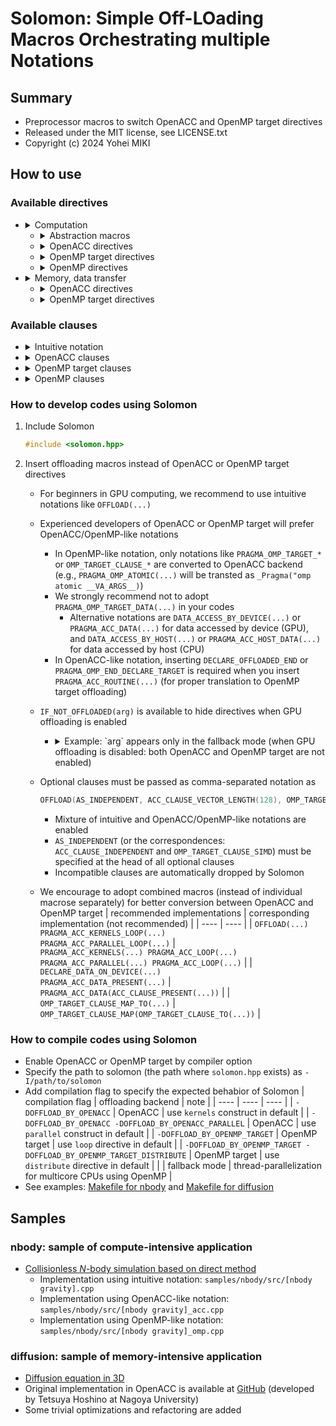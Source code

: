 # Solomon: Simple Off-LOading Macros Orchestrating multiple Notations

## Summary

* Preprocessor macros to switch OpenACC and OpenMP target directives
* Released under the MIT license, see LICENSE.txt
* Copyright (c) 2024 Yohei MIKI

## How to use

### Available directives

* <details><summary>Computation</summary>

  | input | output | backend |
  | ---- | ---- | ---- |
  | **`OFFLOAD(...)`** <br> `PRAGMA_ACC_KERNELS_LOOP(...)` <br> `PRAGMA_ACC_PARALLEL_LOOP(...)` <br> `PRAGMA_OMP_TARGET_TEAMS_LOOP(...)` <br> `PRAGMA_OMP_TARGET_TEAMS_DISTRIBUTE_PARALLEL_FOR(...)` | <br> `_Pragma("acc kernels __VA_ARGS__") _Pragma("acc loop __VA_ARGS__")` <br> `_Pragma("acc parallel __VA_ARGS__") _Pragma("acc loop __VA_ARGS__")` <br> `_Pragma("omp target teams loop __VA_ARGS__")` <br> `_Pragma("omp target teams distribute parallel for __VA_ARGS__")` | <br> OpenACC (kernels) <br> OpenACC (parallel) <br> OpenMP (loop) <br> OpenMP (distribute) |
  | **`SYNCHRONIZE(...)`** <br> `PRAGMA_ACC_WAIT(...)` <br> `PRAGMA_OMP_TARGET_TASKWAIT(...)` | <br> `_Pragma("acc wait __VA_ARGS__")` <br> `_Pragma("omp taskwait __VA_ARGS__")` | <br> OpenACC <br> OpenMP |
  | **`DECLARE_OFFLOADED(...)`** <br> `PRAGMA_ACC_ROUTINE(...)` <br> `PRAGMA_OMP_DECLARE_TARGET(...)` | <br> `_Pragma("acc routine __VA_ARGS__")` <br> `_Pragma("omp declare target __VA_ARGS__")` | <br> OpenACC <br> OpenMP |
  | **`DECLARE_OFFLOADED_END`** <br> `PRAGMA_OMP_END_DECLARE_TARGET` | <br> `_Pragma("omp end declare target")` | <br> OpenMP (only) |
  | **`ATOMIC(...)`** <br> `PRAGMA_ACC_ATOMIC(...)` <br> `PRAGMA_OMP_TARGET_ATOMIC(...)` | <br> `_Pragma("acc atomic __VA_ARGS__")` <br> `_Pragma("omp atomic __VA_ARGS__")` | <br> OpenACC <br> OpenMP |
  | **`ATOMIC_UPDATE`** <br> `PRAGMA_ACC_ATOMIC_UPDATE` <br> `PRAGMA_OMP_TARGET_ATOMIC_UPDATE` | <br> `_Pragma("acc atomic update")` <br> `_Pragma("omp atomic update")` | <br> OpenACC <br> OpenMP |
  | **`ATOMIC_READ`** <br> `PRAGMA_ACC_ATOMIC_READ` <br> `PRAGMA_OMP_TARGET_ATOMIC_READ` | <br> `_Pragma("acc atomic read")` <br> `_Pragma("omp atomic read")` | <br> OpenACC <br> OpenMP |
  | **`ATOMIC_WRITE`** <br> `PRAGMA_ACC_ATOMIC_WRITE` <br> `PRAGMA_OMP_TARGET_ATOMIC_WRITE` | <br> `_Pragma("acc atomic write")` <br> `_Pragma("omp atomic write")` | <br> OpenACC <br> OpenMP |
  | **`ATOMIC_CAPTURE`** <br> `PRAGMA_ACC_ATOMIC_CAPTURE` <br> `PRAGMA_OMP_TARGET_ATOMIC_CAPTURE` | <br> `_Pragma("acc atomic capture")` <br> `_Pragma("omp atomic capture")` | <br> OpenACC <br> OpenMP |

  </details>

  * <details><summary>Abstraction macros</summary>

    | input | intermediate macro | backend |
    | ---- | ---- | ---- |
    | `PRAGMA_ACC_LAUNCH_DEFAULT(...)` <br> `PRAGMA_OMP_TARGET_LAUNCH_DEFAULT(...)` | `PRAGMA_ACC_KERNELS(__VA_ARGS__)` <br> `PRAGMA_ACC_PARALLEL(__VA_ARGS__)` <br> `PRAGMA_OMP_TARGET_TEAMS(__VA_ARGS__)` | OpenACC (kernels) <br> OpenACC (parallel) <br> OpenMP |
    | `PRAGMA_ACC_OFFLOADING_DEFAULT(...)` <br> `PRAGMA_OMP_TARGET_OFFLOADING_DEFAULT(...)` | `PRAGMA_ACC_LAUNCH_DEFAULT(__VA_ARGS__) PRAGMA_ACC_LOOP(__VA_ARGS__)` <br> `PRAGMA_OMP_TARGET_TEAMS_LOOP(__VA_ARGS__)` <br> `PRAGMA_OMP_TARGET_TEAMS_DISTRIBUTE_PARALLEL_FOR(__VA_ARGS__)` | OpenACC <br> OpenMP (loop) <br> OpenMP (distribute) |

    </details>

  * <details><summary>OpenACC directives</summary>

    | input | output | converted output in OpenMP backend |
    | ---- | ---- | ---- |
    | `PRAGMA_ACC_PARALLEL(...)` | `_Pragma("acc parallel __VA_ARGS__")` | `PRAGMA_OMP_TARGET_OFFLOADING_DEFAULT(__VA_ARGS__)` |
    | `PRAGMA_ACC_KERNELS(...)` | `_Pragma("acc kernels __VA_ARGS__")` | `PRAGMA_OMP_TARGET_OFFLOADING_DEFAULT(__VA_ARGS__)` |
    | `PRAGMA_ACC_SERIAL(...)` | `_Pragma("acc serial __VA_ARGS__")` | N/A (disregarded in OpenMP backend) |
    | `PRAGMA_ACC_LOOP(...)` | `_Pragma("acc loop __VA_ARGS__")` | N/A (disregarded in OpenMP backend) |
    | `PRAGMA_ACC_CACHE(...)` | `_Pragma("acc cache(__VA_ARGS__)")` | N/A (disregarded in OpenMP backend) |
    | `PRAGMA_ACC_ATOMIC(...)` | `_Pragma("acc atomic __VA_ARGS__")` | `PRAGMA_OMP_TARGET_ATOMIC(__VA_ARGS__)` |
    | `PRAGMA_ACC_WAIT(...)` | `_Pragma("acc wait __VA_ARGS__")` | `PRAGMA_OMP_TARGET_TASKWAIT(__VA_ARGS__)` |
    | `PRAGMA_ACC_ROUTINE(...)` | `_Pragma("acc routine __VA_ARGS__")` | `PRAGMA_OMP_DECLARE_TARGET(__VA_ARGS__)` |
    | `PRAGMA_ACC_DECLARE(...)` | `_Pragma("acc declare __VA_ARGS__")` | N/A (disregarded in OpenMP backend) |

    </details>

  * <details><summary>OpenMP target directives</summary>

    | input | output | converted output in OpenACC backend | output in fallback mode (CPU execution without offloading) |
    | ---- | ---- | ---- | ---- |
    | `PRAGMA_OMP_TARGET(...)` | `_Pragma("omp target __VA_ARGS__")` | `PRAGMA_ACC(__VA_ARGS__)` | N/A (disregarded in fallback mode) |
    | `PRAGMA_OMP_TARGET_PARALLEL(...)` | `_Pragma("omp target parallel __VA_ARGS__")` | `PRAGMA_ACC_LAUNCH_DEFAULT(__VA_ARGS__)` | `PRAGMA_OMP_PARALLEL(__VA_ARGS__)` |
    | `PRAGMA_OMP_TARGET_PARALLEL_FOR(...)` | `_Pragma("omp target parallel for __VA_ARGS__")` | `PRAGMA_ACC_OFFLOADING_DEFAULT(__VA_ARGS__)` | `PRAGMA_OMP_PARALLEL_FOR(__VA_ARGS__)` |
    | `PRAGMA_OMP_TARGET_PARALLEL_FOR_SIMD(...)` | `_Pragma("omp target parallel for simd __VA_ARGS__")` | `PRAGMA_ACC_OFFLOADING_DEFAULT(ACC_CLAUSE_INDEPENDENT, ##__VA_ARGS__)` | `PRAGMA_OMP_PARALLEL_FOR_SIMD(__VA_ARGS__)` |
    | `PRAGMA_OMP_TARGET_PARALLEL_LOOP(...)` | `_Pragma("omp target parallel loop __VA_ARGS__")` | `PRAGMA_ACC_OFFLOADING_DEFAULT(__VA_ARGS__)` | `PRAGMA_OMP_PARALLEL_LOOP(__VA_ARGS__)` |
    | `PRAGMA_OMP_TARGET_SIMD(...)` | `_Pragma("omp target simd __VA_ARGS__")` | `PRAGMA_ACC_LAUNCH_DEFAULT(ACC_CLAUSE_INDEPENDENT, ##__VA_ARGS__)` | `PRAGMA_OMP_SIMD(__VA_ARGS__)` |
    | `PRAGMA_OMP_TARGET_TEAMS(...)` | `_Pragma("omp target teams __VA_ARGS__")` | `PRAGMA_ACC_LAUNCH_DEFAULT(__VA_ARGS__)` | `PRAGMA_OMP_TEAMS(__VA_ARGS__)` |
    | `PRAGMA_OMP_TARGET_TEAMS_DISTRIBUTE(...)` | `_Pragma("omp target teams distribute __VA_ARGS__")` | `PRAGMA_ACC_LAUNCH_DEFAULT(__VA_ARGS__)` | `PRAGMA_OMP_TEAMS_DISTRIBUTE(__VA_ARGS__)` |
    | `PRAGMA_OMP_TARGET_TEAMS_DISTRIBUTE_SIMD(...)` | `_Pragma("omp target teams distribute simd __VA_ARGS__")` | `PRAGMA_ACC_LAUNCH_DEFAULT(ACC_CLAUSE_INDEPENDENT, ##__VA_ARGS__)` | `PRAGMA_OMP_TEAMS_DISTRIBUTE_SIMD(__VA_ARGS__)` |
    | `PRAGMA_OMP_TARGET_TEAMS_LOOP(...)` | `_Pragma("omp target teams loop __VA_ARGS__")` | `PRAGMA_ACC_OFFLOADING_DEFAULT(__VA_ARGS__)` | `PRAGMA_OMP_TEAMS_LOOP(__VA_ARGS__)` |
    | `PRAGMA_OMP_TARGET_TEAMS_DISTRIBUTE_PARALLEL_FOR(...)` | `_Pragma("omp target teams distribute parallel for __VA_ARGS__")` | `PRAGMA_ACC_OFFLOADING_DEFAULT(__VA_ARGS__)` | `PRAGMA_OMP_TEAMS_DISTRIBUTE_PARALLEL_FOR(__VA_ARGS__)` |
    | `PRAGMA_OMP_TARGET_TEAMS_DISTRIBUTE_PARALLEL_FOR_SIMD(...)` | `_Pragma("omp target teams distribute parallel for simd __VA_ARGS__")` | `PRAGMA_ACC_OFFLOADING_DEFAULT(ACC_CLAUSE_INDEPENDENT, ##__VA_ARGS__)` | `PRAGMA_OMP_TEAMS_DISTRIBUTE_PARALLEL_FOR_SIMD(__VA_ARGS__)` |
    | `PRAGMA_OMP_TARGET_ATOMIC(...)` | `PRAGMA_OMP_ATOMIC(__VA_ARGS__)` | `PRAGMA_ACC_ATOMIC(__VA_ARGS__)` | `PRAGMA_OMP_ATOMIC(__VA_ARGS__)` |
    | `PRAGMA_OMP_TARGET_TASKWAIT(...)` | `PRAGMA_OMP_TASKWAIT(__VA_ARGS__)` | `PRAGMA_ACC_WAIT(__VA_ARGS__)` | `PRAGMA_OMP_TASKWAIT(__VA_ARGS__)` |
    | `PRAGMA_OMP_DECLARE_TARGET(...)` | `_Pragma("omp declare target __VA_ARGS__")` | `PRAGMA_ACC_ROUTINE(__VA_ARGS__)` | N/A (disregarded in fallback mode) |
    | `PRAGMA_OMP_BEGIN_DECLARE_TARGET(...)` | `_Pragma("omp begin declare target __VA_ARGS__")` | `PRAGMA_ACC_ROUTINE(__VA_ARGS__)` | N/A (disregarded in fallback mode) |
    | `PRAGMA_OMP_END_DECLARE_TARGET` | `_Pragma("omp end declare target")` | N/A (disregarded in OpenACC backend) | N/A (disregarded in fallback mode) |

    </details>

  * <details><summary>OpenMP directives</summary>

    | input | output |
    | ---- | ---- |
    | `PRAGMA_OMP_THREADPRIVATE(...)` | `_Pragma("omp threadprivate(__VA_ARGS__)")` |
    | `PRAGMA_OMP_SCAN(...)` | `_Pragma("omp scan __VA_ARGS__")` |
    | `PRAGMA_OMP_DECLARE_SIMD(...)` | `_Pragma("omp declare simd __VA_ARGS__")` |
    | `PRAGMA_OMP_TILE(...)` | `_Pragma("omp tile __VA_ARGS__")` |
    | `PRAGMA_OMP_UNROLL(...)` | `_Pragma("omp unroll __VA_ARGS__")` |
    | `PRAGMA_OMP_PARALLEL(...)` | `_Pragma("omp parallel __VA_ARGS__")` |
    | `PRAGMA_OMP_TEAMS(...)` | `_Pragma("omp teams __VA_ARGS__")` |
    | `PRAGMA_OMP_MASKED(...)` | `_Pragma("omp masked __VA_ARGS__")` |
    | `PRAGMA_OMP_SINGLE(...)` | `_Pragma("omp single __VA_ARGS__")` |
    | `PRAGMA_OMP_WORKSHARE(...)` | `_Pragma("omp workshare __VA_ARGS__")` |
    | `PRAGMA_OMP_SCOPE(...)` | `_Pragma("omp scope __VA_ARGS__")` |
    | `PRAGMA_OMP_SECTIONS(...)` | `_Pragma("omp sections __VA_ARGS__")` |
    | `PRAGMA_OMP_SECTION` | `_Pragma("omp section")` |
    | `PRAGMA_OMP_FOR(...)` | `_Pragma("omp for __VA_ARGS__")` |
    | `PRAGMA_OMP_DISTRIBUTE(...)` | `_Pragma("omp distribute __VA_ARGS__")` |
    | `PRAGMA_OMP_LOOP(...)` | `_Pragma("omp loop __VA_ARGS__")` |
    | `PRAGMA_OMP_TASK(...)` | `_Pragma("omp task __VA_ARGS__")` |
    | `PRAGMA_OMP_TASKLOOP(...)` | `_Pragma("omp taskloop __VA_ARGS__")` |
    | `PRAGMA_OMP_TASKYIELD` | `_Pragma("omp taskyield")` |
    | `PRAGMA_OMP_INTEROP(...)` | `_Pragma("omp interop __VA_ARGS__")` |
    | `PRAGMA_OMP_CRITICAL(...)` | `_Pragma("omp critical __VA_ARGS__")` |
    | `PRAGMA_OMP_BARRIER` | `_Pragma("omp barrier")` |
    | `PRAGMA_OMP_TASKGROUP(...)` | `_Pragma("omp taskgroup __VA_ARGS__")` |
    | `PRAGMA_OMP_TASKWAIT(...)` | `_Pragma("omp taskwait __VA_ARGS__")` |
    | `PRAGMA_OMP_FLUSH(...)` | `_Pragma("omp flush __VA_ARGS__")` |
    | `PRAGMA_OMP_DEPOBJ(...)` | `_Pragma("omp depobj __VA_ARGS__")` |
    | `PRAGMA_OMP_ATOMIC(...)` | `_Pragma("omp atomic __VA_ARGS__")` |
    | `PRAGMA_OMP_ORDERED(...)` | `_Pragma("omp ordered __VA_ARGS__")` |
    | `PRAGMA_OMP_FOR_SIMD(...)` | `_Pragma("omp for simd __VA_ARGS__")` |
    | `PRAGMA_OMP_DISTRIBUTE_SIMD(...)` | `_Pragma("omp distribute simd __VA_ARGS__")` |
    | `PRAGMA_OMP_DISTRIBUTE_PARALLEL_FOR(...)` | `_Pragma("omp distribute parallel for __VA_ARGS__")` |
    | `PRAGMA_OMP_DISTRIBUTE_PARALLEL_FOR_SIMD(...)` | `_Pragma("omp distribute parallel for simd __VA_ARGS__")` |
    | `PRAGMA_OMP_TASKLOOP_SIMD(...)` | `_Pragma("omp taskloop simd __VA_ARGS__")` |
    | `PRAGMA_OMP_PARALLEL_FOR(...)` | `_Pragma("omp parallel for __VA_ARGS__")` |
    | `PRAGMA_OMP_PARALLEL_LOOP(...)` | `_Pragma("omp parallel loop __VA_ARGS__")` |
    | `PRAGMA_OMP_PARALLEL_SECTIONS(...)` | `_Pragma("omp parallel sections __VA_ARGS__")` |
    | `PRAGMA_OMP_PARALLEL_FOR_SIMD(...)` | `_Pragma("omp parallel for simd __VA_ARGS__")` |
    | `PRAGMA_OMP_MASKED_TASKLOOP(...)` | `_Pragma("omp masked taskloop __VA_ARGS__")` |
    | `PRAGMA_OMP_MASKED_TASKLOOP_SIMD(...)` | `_Pragma("omp masked taskloop simd __VA_ARGS__")` |
    | `PRAGMA_OMP_PARALLEL_MASKED_TASKLOOP(...)` | `_Pragma("omp parallel masked taskloop __VA_ARGS__")` |
    | `PRAGMA_OMP_PARALLEL_MASKED_TASKLOOP_SIMD(...)` | `_Pragma("omp parallel masked taskloop simd __VA_ARGS__")` |
    | `PRAGMA_OMP_TEAMS_DISTRIBUTE(...)` | `_Pragma("omp teams distribute __VA_ARGS__")` |
    | `PRAGMA_OMP_TEAMS_DISTRIBUTE_SIMD(...)` | `_Pragma("omp teams distribute simd __VA_ARGS__")` |
    | `PRAGMA_OMP_TEAMS_DISTRIBUTE_PARALLEL_FOR(...)` | `_Pragma("omp teams distribute parallel for __VA_ARGS__")` |
    | `PRAGMA_OMP_TEAMS_DISTRIBUTE_PARALLEL_FOR_SIMD(...)` | `_Pragma("omp teams distribute parallel for simd __VA_ARGS__")` |
    | `PRAGMA_OMP_TEAMS_LOOP(...)` | `_Pragma("omp teams loop __VA_ARGS__")` |

    </details>

* <details><summary>Memory, data transfer</summary>

  | input | output | backend |
  | ---- | ---- | ---- |
  | **`MALLOC_ON_DEVICE(...)`** <br> `PRAGMA_ACC_ENTER_DATA_CREATE(...)` <br> `PRAGMA_OMP_TARGET_ENTER_DATA_MAP_ALLOC(...)` | <br> `_Pragma("acc enter data create(__VA_ARGS__)")` <br> `_Pragma("omp target enter data map(alloc: __VA_ARGS__)")` | <br> OpenACC <br> OpenMP |
  | **`FREE_FROM_DEVICE(...)`** <br> `PRAGMA_ACC_EXIT_DATA_DELETE(...)` <br> `PRAGMA_OMP_TARGET_EXIT_DATA_MAP_DELETE(...)` | <br> `_Pragma("acc exit data delete(__VA_ARGS__)")` <br> `_Pragma("omp target exit data map(delete: __VA_ARGS__)")` | <br> OpenACC <br> OpenMP |
  | **`MEMCPY_D2H(...)`** <br> `PRAGMA_ACC_UPDATE_HOST(...)` <br> `PRAGMA_OMP_TARGET_UPDATE_FROM(...)` | <br> `_Pragma("acc update host(__VA_ARGS__)")` <br> `_Pragma("omp target update from(__VA_ARGS__)")` | <br> OpenACC <br> OpenMP |
  | **`MEMCPY_H2D(...)`** <br> `PRAGMA_ACC_UPDATE_DEVICE(...)` <br> `PRAGMA_OMP_TARGET_UPDATE_TO(...)` | <br> `_Pragma("acc update device(__VA_ARGS__)")` <br> `_Pragma("omp target update to(__VA_ARGS__)")` | <br> OpenACC <br> OpenMP |
  | `PRAGMA_ACC_ENTER_DATA(...)` <br> `PRAGMA_OMP_TARGET_ENTER_DATA(...)` | `_Pragma("acc enter data __VA_ARGS__")` <br> `_Pragma("omp target enter data __VA_ARGS__")` | OpenACC <br> OpenMP |
  | `PRAGMA_ACC_ENTER_DATA_COPYIN(...)` <br> `PRAGMA_OMP_TARGET_ENTER_DATA_MAP_TO(...)` | `_Pragma("acc enter data copyin(__VA_ARGS__)")` <br> `_Pragma("omp target enter data map(to: __VA_ARGS__)")` | OpenACC <br> OpenMP |
  | `PRAGMA_ACC_EXIT_DATA(...)` <br> `PRAGMA_OMP_TARGET_EXIT_DATA(...)` | `_Pragma("acc exit data __VA_ARGS__")` <br> `_Pragma("omp target exit data __VA_ARGS__")` | OpenACC <br> OpenMP |
  | `PRAGMA_ACC_EXIT_DATA_COPYOUT(...)` <br> `PRAGMA_OMP_TARGET_EXIT_DATA_MAP_FROM(...)` | `_Pragma("acc exit data copyout(__VA_ARGS__)")` <br> `_Pragma("omp target exit data map(from: __VA_ARGS__)")` | OpenACC <br> OpenMP |
  | `PRAGMA_ACC_UPDATE(...)` <br> `PRAGMA_OMP_TARGET_UPDATE(...)` | `_Pragma("acc update __VA_ARGS__")` <br> `_Pragma("omp target update __VA_ARGS__")` | OpenACC <br> OpenMP |
  | **`DATA_ACCESS_BY_DEVICE(...)`** <br> `PRAGMA_ACC_DATA(...)` <br> `PRAGMA_OMP_TARGET_DATA(...)` | <br> `_Pragma("acc data __VA_ARGS__")` <br> `_Pragma("omp target data __VA_ARGS__")` | <br> OpenACC <br> OpenMP |
  | **`DATA_ACCESS_BY_HOST(...)`** <br> `PRAGMA_ACC_HOST_DATA(...)` <br> `PRAGMA_OMP_TARGET_DATA(...)` | <br> `_Pragma("acc host_data __VA_ARGS__")` <br> `_Pragma("omp target data __VA_ARGS__")` | <br> OpenACC <br> OpenMP |
  | **`USE_DEVICE_DATA_FROM_HOST(...)`** <br> `PRAGMA_ACC_HOST_DATA_USE_DEVICE(...)` <br> `PRAGMA_OMP_TARGET_DATA_USE_DEVICE_PTR(...)` | <br> `_Pragma("acc host_data use_device(__VA_ARGS__)")` <br> `_Pragma("omp target data use_device_ptr(__VA_ARGS__)")` | <br> OpenACC <br> OpenMP |
  | **`DECLARE_DATA_ON_DEVICE(...)`** <br> `PRAGMA_ACC_DATA_PRESENT(...)` | <br> `_Pragma("acc data present(__VA_ARGS__)")` | <br> OpenACC (only) |

  </details>

  * <details><summary>OpenACC directives</summary>

    | input | output | converted output in OpenMP backend |
    | ---- | ---- | ---- |
    | `PRAGMA_ACC_DATA(...)` | `_Pragma("acc data __VA_ARGS__")` | `PRAGMA_OMP_TARGET_DATA(__VA_ARGS__)` |
    | `PRAGMA_ACC_ENTER_DATA(...)` | `_Pragma("acc enter data __VA_ARGS__")` | `PRAGMA_OMP_TARGET_ENTER_DATA(__VA_ARGS__)` |
    | `PRAGMA_ACC_EXIT_DATA(...)` | `_Pragma("acc exit data __VA_ARGS__")` | `PRAGMA_OMP_TARGET_EXIT_DATA(__VA_ARGS__)` |
    | `PRAGMA_ACC_HOST_DATA(...)` | `_Pragma("acc host_data __VA_ARGS__")` | `PRAGMA_OMP_TARGET_DATA(__VA_ARGS__)` |
    | `PRAGMA_ACC_UPDATE(...)` | `_Pragma("acc update __VA_ARGS__")` | `PRAGMA_OMP_TARGET_UPDATE(__VA_ARGS__)` |

    </details>

  * <details><summary>OpenMP target directives</summary>

    | input | output | converted output in OpenACC backend | output in fallback mode (CPU execution without offloading) |
    | ---- | ---- | ---- | ---- |
    | `PRAGMA_OMP_TARGET_DATA(...)` | `_Pragma("omp target data __VA_ARGS__")` | `PRAGMA_ACC_DATA(__VA_ARGS__)` | N/A (disregarded in fallback mode) |
    | `PRAGMA_OMP_TARGET_ENTER_DATA(...)` | `_Pragma("omp target enter data __VA_ARGS__")` | `PRAGMA_ACC_ENTER_DATA(__VA_ARGS__)` | N/A (disregarded in fallback mode) |
    | `PRAGMA_OMP_TARGET_EXIT_DATA(...)` | `_Pragma("omp target exit data __VA_ARGS__")` | `PRAGMA_ACC_EXIT_DATA(__VA_ARGS__)` | N/A (disregarded in fallback mode) |
    | `PRAGMA_OMP_TARGET_UPDATE(...)` | `_Pragma("omp target update __VA_ARGS__")` | `PRAGMA_ACC_UPDATE(__VA_ARGS__)` | N/A (disregarded in fallback mode) |

    </details>

### Available clauses

* <details><summary>Intuitive notation</summary>

  | input | output | backend |
  | ---- | ---- | ---- |
  | **`AS_INDEPENDENT`** <br> `ACC_CLAUSE_INDEPENDENT` <br> `OMP_TARGET_CLAUSE_SIMD` | <br> `independent` <br> `simd` | <br> OpenACC <br> OpenMP |
  | **`AS_SEQUENTIAL`** <br> `ACC_CLAUSE_SEQ` | <br> `seq` | <br> OpenACC (only) |
  | **`NUM_THREADS(n)`** <br> `ACC_CLAUSE_VECTOR_LENGTH(n)` <br> `OMP_TARGET_CLAUSE_THREAD_LIMIT(n)` | <br> `vector_length(n)` <br> `thread_limit(n)` | <br> OpenACC <br> OpenMP |
  | **`NUM_BLOCKS(n)`** <br> `ACC_CLAUSE_NUM_WORKERS(n)` <br> `OMP_TARGET_CLAUSE_NUM_TEAMS(n)` | <br> `num_workers(n)` <br> `num_teams(n)` | <br> OpenACC <br> OpenMP |
  | **`NUM_GRIDS(n)`** <br> `ACC_CLAUSE_NUM_GANGS(n)` | <br> `num_gang(n)` | <br> OpenACC (only) |
  | **`AS_THREAD`** <br> `ACC_CLAUSE_VECTOR` | <br> `vector` | <br> OpenACC (only) |
  | **`AS_BLOCK`** <br> `ACC_CLAUSE_WORKER` | <br> `worker` | <br> OpenACC (only) |
  | **`AS_GRID`** <br> `ACC_CLAUSE_GANG` | <br> `gang` | <br> OpenACC (only) |
  | **`COLLAPSE(n)`** <br> `ACC_CLAUSE_COLLAPSE(n)` <br> `OMP_TARGET_CLAUSE_COLLAPSE(n)` | <br> `collapse(n)` <br> `collapse(n)` | <br> OpenACC <br> OpenMP |
  | **`AS_ASYNC(...)`** <br> `ACC_CLAUSE_ASYNC(...)` <br> `OMP_TARGET_CLAUSE_NOWAIT` | <br> `async(__VA_ARGS__)` <br> `nowait` | <br> OpenACC <br> OpenMP |
  | **`REDUCTION(...)`** <br> `ACC_CLAUSE_REDUCTION(...)` <br> `OMP_TARGET_CLAUSE_REDUCTION(...)` | <br> `reduction(__VA_ARGS__)` <br> `reduction(__VA_ARGS__)` | <br> OpenACC <br> OpenMP |
  | **`ENABLE_IF(condition)`** <br> `ACC_CLAUSE_IF(condition)` <br> `OMP_TARGET_CLAUSE_IF(condition)` | <br> `if(condition)` <br> `if(condition)` | <br> OpenACC <br> OpenMP |
  | **`AS_PRIVATE(...)`** <br> `ACC_CLAUSE_PRIVATE(...)` <br> `OMP_TARGET_CLAUSE_PRIVATE(...)` | <br> `private(__VA_ARGS__)` <br> `private(__VA_ARGS__)` | <br> OpenACC <br> OpenMP |
  | **`AS_FIRSTPRIVATE(...)`** <br> `ACC_CLAUSE_FIRSTPRIVATE(...)` <br> `OMP_TARGET_CLAUSE_FIRSTPRIVATE(...)` | <br> `firstprivate(__VA_ARGS__)` <br> `firstprivate(__VA_ARGS__)` | <br> OpenACC <br> OpenMP |
  | **`AS_DEVICE_PTR(...)`** <br> `ACC_CLAUSE_DEVICEPTR(...)` <br> `OMP_TARGET_CLAUSE_IS_DEVICE_PTR(...)` | <br> `deviceptr(__VA_ARGS__)` <br> `is_device_ptr(__VA_ARGS__)` | <br> OpenACC <br> OpenMP |
  | **`COPY_BEFORE_AND_AFTER_EXEC(...)`** <br> `ACC_CLAUSE_COPY(...)` <br> `OMP_TARGET_CLAUSE_MAP_TOFROM(...)` | <br> `copy(__VA_ARGS__)` <br> `map(tofrom: __VA_ARGS__)` | <br> OpenACC <br> OpenMP |
  | **`COPY_H2D_BEFORE_EXEC(...)`** <br> `ACC_CLAUSE_COPYIN(...)` <br> `OMP_TARGET_CLAUSE_MAP_TO(...)` | <br> `copyin(__VA_ARGS__)` <br> `map(to: __VA_ARGS__)` | <br> OpenACC <br> OpenMP |
  | **`COPY_D2H_AFTER_EXEC(...)`** <br> `ACC_CLAUSE_COPYOUT(...)` <br> `OMP_TARGET_CLAUSE_MAP_FROM(...)` | <br> `copyout(__VA_ARGS__)` <br> `map(from: __VA_ARGS__)` | <br> OpenACC <br> OpenMP |

  </details>

* <details><summary>OpenACC clauses</summary>

  | input | output | converted output in OpenMP backend | note |
  | ---- | ---- | ---- | ---- |
  | `ACC_CLAUSE_IF(condition)` | `if(condition)` | `OMP_TARGET_CLAUSE_IF(condition)` ||
  | `ACC_CLAUSE_SELF(...)` | `self(__VA_ARGS__)` | N/A (disregarded in OpenMP backend) ||
  | `ACC_CLAUSE_DEFAULT(mode)` | `default(mode)` | N/A (disregarded in OpenMP backend) ||
  | `ACC_CLAUSE_DEFAULT_NONE` | `default(none)` | `OMP_TARGET_CLAUSE_DEFAULTMAP_NONE` ||
  | `ACC_CLAUSE_DEFAULT_PRESENT` | `default(present)` | `OMP_TARGET_CLAUSE_DEFAULTMAP_PRESENT` ||
  | `ACC_CLAUSE_DEVICE_TYPE(...)` | `device_type(__VA_ARGS__)` | `OMP_TARGET_CLAUSE_DEVICE_TYPE(__VA_ARGS__)` ||
  | `ACC_CLAUSE_ASYNC(...)` | `async(__VA_ARGS__)` | `OMP_TARGET_CLAUSE_NOWAIT` ||
  | `ACC_CLAUSE_WAIT(...)` | `wait(__VA_ARGS__)` | `OMP_TARGET_CLAUSE_DEPEND_IN(__VA_ARGS__)` ||
  | `ACC_CLAUSE_FINALIZE` | `finalize` | N/A (disregarded in OpenMP backend) ||
  | `ACC_CLAUSE_NUM_GANGS(n)` | `num_gangs(n)` | N/A (disregarded in OpenMP backend) ||
  | `ACC_CLAUSE_NUM_WORKERS(n)` | `num_workers(n)` | `OMP_TARGET_CLAUSE_NUM_TEAMS(n)` ||
  | `ACC_CLAUSE_VECTOR_LENGTH(n)` | `vector_length(n)` | `OMP_TARGET_CLAUSE_THREAD_LIMIT(n)` ||
  | `ACC_CLAUSE_REDUCTION(...)` | `reduction(__VA_ARGS__)` | `OMP_TARGET_CLAUSE_REDUCTION(__VA_ARGS__)` ||
  | `ACC_CLAUSE_PRIVATE(...)` | `private(__VA_ARGS__)` | `OMP_TARGET_CLAUSE_PRIVATE(__VA_ARGS__)` ||
  | `ACC_CLAUSE_FIRSTPRIVATE(...)` | `firstprivate(__VA_ARGS__)` | `OMP_TARGET_CLAUSE_FIRSTPRIVATE(__VA_ARGS__)` ||
  | `ACC_CLAUSE_COPY(...)` | `copy(__VA_ARGS__)` | `OMP_TARGET_CLAUSE_MAP_TOFROM(__VA_ARGS__)` ||
  | `ACC_CLAUSE_COPYIN(...)` | `copyin(__VA_ARGS__)` | `OMP_TARGET_CLAUSE_MAP_TO(__VA_ARGS__)` ||
  | `ACC_CLAUSE_COPYOUT(...)` | `copyout(__VA_ARGS__)` | `OMP_TARGET_CLAUSE_MAP_FROM(__VA_ARGS__)` ||
  | `ACC_CLAUSE_CREATE(...)` | `create(__VA_ARGS__)` | `OMP_TARGET_CLAUSE_MAP_ALLOC(__VA_ARGS__)` ||
  | `ACC_CLAUSE_NO_CREATE(...)` | `no_create(__VA_ARGS__)` | N/A (disregarded in OpenMP backend) ||
  | `ACC_CLAUSE_DELETE(...)` | `delete(__VA_ARGS__)` | `OMP_TARGET_CLAUSE_MAP_DELETE(__VA_ARGS__)` ||
  | `ACC_CLAUSE_PRESENT(...)` | `present(__VA_ARGS__)` | N/A (disregarded in OpenMP backend) ||
  | `ACC_CLAUSE_DEVICEPTR(...)` | `deviceptr(__VA_ARGS__)` | `OMP_TARGET_CLAUSE_IS_DEVICE_PTR(__VA_ARGS__)` ||
  | `ACC_CLAUSE_ATTACH(...)` | `attach(__VA_ARGS__)` | N/A (disregarded in OpenMP backend) ||
  | `ACC_CLAUSE_DETACH(...)` | `detach(__VA_ARGS__)` | N/A (disregarded in OpenMP backend) ||
  | `ACC_CLAUSE_USE_DEVICE(...)` | `use_device(__VA_ARGS__)` | `OMP_TARGET_CLAUSE_USE_DEVICE_PTR(__VA_ARGS__)` ||
  | `ACC_CLAUSE_IF_PRESENT` | `if_present` | N/A (disregarded in OpenMP backend) ||
  | `ACC_CLAUSE_COLLAPSE(n)` | `collapse(n)` | `OMP_TARGET_CLAUSE_COLLAPSE(n)` ||
  | `ACC_CLAUSE_SEQ` | `seq` | N/A (disregarded in OpenMP backend) ||
  | `ACC_CLAUSE_AUTO` | `auto` | N/A (disregarded in OpenMP backend) ||
  | `ACC_CLAUSE_INDEPENDENT` | `independent` | `OMP_TARGET_CLAUSE_SIMD` ||
  | `ACC_CLAUSE_TILE(...)` | `tile(__VA_ARGS__)` | N/A (disregarded in OpenMP backend) ||
  | `ACC_CLAUSE_GANG` | `gang` | N/A (disregarded in OpenMP backend) | notation as `gang(n)` is N/A |
  | `ACC_CLAUSE_WORKER` | `worker` | N/A (disregarded in OpenMP backend) | notation as `worker(n)` is N/A |
  | `ACC_CLAUSE_VECTOR` | `vector` | N/A (disregarded in OpenMP backend) | notation as `vector(n)` is N/A |
  | `ACC_CLAUSE_READ` | `read` | `OMP_TARGET_CLAUSE_READ` ||
  | `ACC_CLAUSE_WRITE` | `write` | `OMP_TARGET_CLAUSE_WRITE` ||
  | `ACC_CLAUSE_UPDATE` | `update` | `OMP_TARGET_CLAUSE_UPDATE` ||
  | `ACC_CLAUSE_CAPTURE` | `capture` | `OMP_TARGET_CLAUSE_CAPTURE` ||
  | `ACC_CLAUSE_HOST(...)` | `host(__VA_ARGS__)` | `OMP_TARGET_CLAUSE_FROM(__VA_ARGS__)` ||
  | `ACC_CLAUSE_DEVICE(...)` | `device(__VA_ARGS__)` | `OMP_TARGET_CLAUSE_TO(__VA_ARGS__)` ||
  | `ACC_PASS_LIST(...)` | `(__VA_ARGS__)` | `OMP_TARGET_PASS_LIST(__VA_ARGS__)` ||
  | `ACC_CLAUSE_BIND(arg)` | `bind(arg)` | N/A (disregarded in OpenMP backend) ||
  | `ACC_CLAUSE_NOHOST` | `nohost` | `OMP_TARGET_CLAUSE_DEVICE_TYPE(nohost)` ||
  | `ACC_CLAUSE_DEVICE_RESIDENT(...)` | `device_resident(__VA_ARGS__)` | N/A (disregarded in OpenMP backend) ||
  | `ACC_CLAUSE_LINK(...)` | `link(__VA_ARGS__)` | N/A (disregarded in OpenMP backend) ||

  </details>

* <details><summary>OpenMP target clauses</summary>

  | input | output | converted output in OpenACC backend | output in fallback mode (CPU execution without offloading) |
  | ---- | ---- | ---- | ---- |
  | `OMP_TARGET_CLAUSE_ALIGNED(...)` | `OMP_CLAUSE_ALIGNED(__VA_ARGS__)` | N/A (disregarded in OpenACC backend) | `OMP_CLAUSE_ALIGNED(__VA_ARGS__)` |
  | `OMP_TARGET_CLAUSE_SIMDLEN(length)` | `OMP_CLAUSE_SIMDLEN(length)` | N/A (disregarded in OpenACC backend) | `OMP_CLAUSE_SIMDLEN(length)` |
  | `OMP_TARGET_CLAUSE_DEVICE_TYPE(type)` | `device_type(type)` | `ACC_CLAUSE_DEVICE_TYPE(type)` | N/A (disregarded in fallback mode) |
  | `OMP_TARGET_CLAUSE_ENTER(...)` | `enter(__VA_ARGS__)` | N/A (disregarded in OpenACC backend) | N/A (disregarded in fallback mode) |
  | `OMP_TARGET_CLAUSE_INDIRECT(...)` | `indirect(__VA_ARGS__)` | N/A (disregarded in OpenACC backend) | N/A (disregarded in fallback mode) |
  | `OMP_TARGET_CLAUSE_LINK(...)` | `link(__VA_ARGS__)` | N/A (disregarded in OpenACC backend) | N/A (disregarded in fallback mode) |
  | `OMP_TARGET_CLAUSE_COPYIN(...)` | `OMP_CLAUSE_COPYIN(__VA_ARGS__)` | `ACC_CLAUSE_COPYIN(__VA_ARGS__)` | `OMP_CLAUSE_COPYIN(__VA_ARGS__)` |
  | `OMP_TARGET_CLAUSE_NUM_THREADS(nthreads)` | `OMP_CLAUSE_NUM_THREADS(nthreads)` | `ACC_CLAUSE_VECTOR_LENGTH(nthreads)` | `OMP_CLAUSE_NUM_THREADS(nthreads)` |
  | `OMP_TARGET_CLAUSE_PROC_BIND(attr)` | `OMP_CLAUSE_PROC_BIND(attr)` | N/A (disregarded in OpenACC backend) | `OMP_CLAUSE_PROC_BIND(attr)` |
  | `OMP_TARGET_CLAUSE_NUM_TEAMS(...)` | `OMP_CLAUSE_NUM_TEAMS(__VA_ARGS__)` | `ACC_CLAUSE_NUM_WORKERS(__VA_ARGS__)` | `OMP_CLAUSE_NUM_TEAMS(__VA_ARGS__)` |
  | `OMP_TARGET_CLAUSE_THREAD_LIMIT(num)` | `OMP_CLAUSE_THREAD_LIMIT(num)` | `ACC_CLAUSE_VECTOR_LENGTH(num)` | `OMP_CLAUSE_THREAD_LIMIT(num)` |
  | `OMP_TARGET_CLAUSE_NONTEMPORAL(...)` | `OMP_CLAUSE_NONTEMPORAL(__VA_ARGS__)` | N/A (disregarded in OpenACC backend) | `OMP_CLAUSE_NONTEMPORAL(__VA_ARGS__)` |
  | `OMP_TARGET_CLAUSE_SAFELEN(length)` | `OMP_CLAUSE_SAFELEN(length)` | N/A (disregarded in OpenACC backend) | `OMP_CLAUSE_SAFELEN(length)` |
  | `OMP_TARGET_CLAUSE_ORDERED(...)` | `OMP_CLAUSE_ORDERED(__VA_ARGS__)` | N/A (disregarded in OpenACC backend) | `OMP_CLAUSE_ORDERED(__VA_ARGS__)` |
  | `OMP_TARGET_CLAUSE_SCHEDULE(...)` | `OMP_CLAUSE_SCHEDULE(__VA_ARGS__)` | N/A (disregarded in OpenACC backend) | `OMP_CLAUSE_SCHEDULE(__VA_ARGS__)` |
  | `OMP_TARGET_CLAUSE_DIST_SCHEDULE(...)` | `OMP_CLAUSE_DIST_SCHEDULE(__VA_ARGS__)` | N/A (disregarded in OpenACC backend) | `OMP_CLAUSE_DIST_SCHEDULE(__VA_ARGS__)` |
  | `OMP_TARGET_CLAUSE_BIND(binding)` | `OMP_CLAUSE_BIND(binding)` | N/A (disregarded in OpenACC backend) | `OMP_CLAUSE_BIND(binding)` |
  | `OMP_TARGET_CLAUSE_USE_DEVICE_PTR(...)` | `use_device_ptr(__VA_ARGS__)` | `ACC_CLAUSE_USE_DEVICE(__VA_ARGS__)` | N/A (disregarded in fallback mode) |
  | `OMP_TARGET_CLAUSE_USE_DEVICE_ADDR(...)` | `use_device_addr(__VA_ARGS__)` | `ACC_CLAUSE_USE_DEVICE(__VA_ARGS__)` | N/A (disregarded in fallback mode) |
  | `OMP_TARGET_CLAUSE_DEFAULTMAP(...)` | `defaultmap(__VA_ARGS__)` | N/A (disregarded in OpenACC backend) | N/A (disregarded in fallback mode) |
  | `OMP_TARGET_CLAUSE_DEFAULTMAP_NONE` | `OMP_TARGET_CLAUSE_DEFAULTMAP(none)` | `ACC_CLAUSE_DEFAULT_NONE` | N/A (disregarded in fallback mode) |
  | `OMP_TARGET_CLAUSE_DEFAULTMAP_PRESENT` | `OMP_TARGET_CLAUSE_DEFAULTMAP(present)` | `ACC_CLAUSE_DEFAULT_PRESENT` | N/A (disregarded in fallback mode) |
  | `OMP_TARGET_CLAUSE_HAS_DEVICE_ADDR(...)` | `has_device_addr(__VA_ARGS__)` | `ACC_CLAUSE_DEVICEPTR(__VA_ARGS__)` | N/A (disregarded in fallback mode) |
  | `OMP_TARGET_CLAUSE_IS_DEVICE_PTR(...)` | `is_device_ptr(__VA_ARGS__)` | `ACC_CLAUSE_DEVICEPTR(__VA_ARGS__)` | N/A (disregarded in fallback mode) |
  | ` OMP_TARGET_CLAUSE_USES_ALLOCATORS(...)` | `uses_allocators(__VA_ARGS__)` | N/A (disregarded in OpenACC backend) | N/A (disregarded in fallback mode) |
  | `OMP_TARGET_CLAUSE_FROM(...)` | `from(__VA_ARGS__)` | `ACC_CLAUSE_HOST(__VA_ARGS__)` | N/A (disregarded in fallback mode) |
  | `OMP_TARGET_CLAUSE_TO(...)` | `to(__VA_ARGS__)` | `ACC_CLAUSE_DEVICE(__VA_ARGS__)` | N/A (disregarded in fallback mode) |
  | `OMP_TARGET_PASS_LIST(...)` | `OMP_PASS_LIST(__VA_ARGS__)` | `ACC_PASS_LIST(__VA_ARGS__)` | `OMP_PASS_LIST(__VA_ARGS__)` |
  | `OMP_TARGET_CLAUSE_SEQ_CST` | `OMP_CLAUSE_SEQ_CST` | N/A (disregarded in OpenACC backend) | `OMP_CLAUSE_SEQ_CST` |
  | `OMP_TARGET_CLAUSE_ACQ_REL` | `OMP_CLAUSE_ACQ_REL` | N/A (disregarded in OpenACC backend) | `OMP_CLAUSE_ACQ_REL` |
  | `OMP_TARGET_CLAUSE_RELEASE` | `OMP_CLAUSE_RELEASE` | N/A (disregarded in OpenACC backend) | `OMP_CLAUSE_RELEASE` |
  | `OMP_TARGET_CLAUSE_ACQUIRE` | `OMP_CLAUSE_ACQUIRE` | N/A (disregarded in OpenACC backend) | `OMP_CLAUSE_ACQUIRE` |
  | `OMP_TARGET_CLAUSE_RELAXED` | `OMP_CLAUSE_RELAXED` | N/A (disregarded in OpenACC backend) | `OMP_CLAUSE_RELAXED` |
  | `OMP_TARGET_CLAUSE_READ` | `OMP_CLAUSE_READ` | `ACC_CLAUSE_READ` | `OMP_CLAUSE_READ` |
  | `OMP_TARGET_CLAUSE_WRITE` | `OMP_CLAUSE_WRITE` | `ACC_CLAUSE_WRITE` | `OMP_CLAUSE_WRITE` |
  | `OMP_TARGET_CLAUSE_UPDATE` | `OMP_CLAUSE_UPDATE` | `ACC_CLAUSE_UPDATE` | `OMP_CLAUSE_UPDATE` |
  | `OMP_TARGET_CLAUSE_CAPTURE` | `OMP_CLAUSE_CAPTURE` | `ACC_CLAUSE_CAPTURE` | `OMP_CLAUSE_CAPTURE` |
  | `OMP_TARGET_CLAUSE_COMPARE` | `OMP_CLAUSE_COMPARE` | N/A (disregarded in OpenACC backend) | `OMP_CLAUSE_COMPARE` |
  | `OMP_TARGET_CLAUSE_FAIL(...)` | `OMP_CLAUSE_FAIL(__VA_ARGS__)` | N/A (disregarded in OpenACC backend) | `OMP_CLAUSE_FAIL(__VA_ARGS__)` |
  | `OMP_TARGET_CLAUSE_WEAK` | `OMP_CLAUSE_WEAK` | N/A (disregarded in OpenACC backend) | `OMP_CLAUSE_WEAK` |
  | `OMP_TARGET_CLAUSE_HINT(expression)` | `OMP_CLAUSE_HINT(expression)` | N/A (disregarded in OpenACC backend) | `OMP_CLAUSE_HINT(expression)` |
  | `OMP_TARGET_CLAUSE_SIMD` | `OMP_CLAUSE_SIMD` | `ACC_CLAUSE_INDEPENDENT` | `OMP_CLAUSE_SIMD` |
  | `OMP_TARGET_CLAUSE_DEFAULT_SHARED` | `OMP_CLAUSE_DEFAULT_SHARED` | N/A (disregarded in OpenACC backend) | `OMP_CLAUSE_DEFAULT_SHARED` |
  | `OMP_TARGET_CLAUSE_DEFAULT_FIRSTPRIVATE` | `OMP_CLAUSE_DEFAULT_FIRSTPRIVATE` | N/A (disregarded in OpenACC backend) | `OMP_CLAUSE_DEFAULT_FIRSTPRIVATE` |
  | `OMP_TARGET_CLAUSE_DEFAULT_PRIVATE` | `OMP_CLAUSE_DEFAULT_PRIVATE` | N/A (disregarded in OpenACC backend) | `OMP_CLAUSE_DEFAULT_PRIVATE` |
  | `OMP_TARGET_CLAUSE_DEFAULT_NONE` | `OMP_CLAUSE_DEFAULT_NONE` | N/A (disregarded in OpenACC backend) | `OMP_CLAUSE_DEFAULT_NONE` |
  | `OMP_TARGET_CLAUSE_SHARED(...)` | `OMP_CLAUSE_SHARED(__VA_ARGS__)` | N/A (disregarded in OpenACC backend) | `OMP_CLAUSE_SHARED(__VA_ARGS__)` |
  | `OMP_TARGET_CLAUSE_PRIVATE(...)` | `OMP_CLAUSE_PRIVATE(__VA_ARGS__)` | `ACC_CLAUSE_PRIVATE(__VA_ARGS__)` | `OMP_CLAUSE_PRIVATE(__VA_ARGS__)` |
  | `OMP_TARGET_CLAUSE_FIRSTPRIVATE(...)` | `OMP_CLAUSE_FIRSTPRIVATE(__VA_ARGS__)` | `ACC_CLAUSE_FIRSTPRIVATE(__VA_ARGS__)` | `OMP_CLAUSE_FIRSTPRIVATE(__VA_ARGS__)` |
  | `OMP_TARGET_CLAUSE_LASTPRIVATE(...)` | `OMP_CLAUSE_LASTPRIVATE(__VA_ARGS__)` | N/A (disregarded in OpenACC backend) | `OMP_CLAUSE_LASTPRIVATE(__VA_ARGS__)` |
  | `OMP_TARGET_CLAUSE_LINEAR(...)` | `OMP_CLAUSE_LINEAR(__VA_ARGS__)` | N/A (disregarded in OpenACC backend) | `OMP_CLAUSE_LINEAR(__VA_ARGS__)` |
  | `OMP_TARGET_CLAUSE_ALLOCATE(...)` | `OMP_CLAUSE_ALLOCATE(__VA_ARGS__)` | N/A (disregarded in OpenACC backend) | `OMP_CLAUSE_ALLOCATE(__VA_ARGS__)` |
  | `OMP_TARGET_CLAUSE_COLLAPSE(n)` | `OMP_CLAUSE_COLLAPSE(n)` | `ACC_CLAUSE_COLLAPSE(n)` | `OMP_CLAUSE_COLLAPSE(n)` |
  | `OMP_TARGET_CLAUSE_DEPEND(...)` | `OMP_CLAUSE_DEPEND(__VA_ARGS__)` | N/A (disregarded in OpenACC backend) | `OMP_CLAUSE_DEPEND(__VA_ARGS__)` |
  | `OMP_TARGET_CLAUSE_DEPEND_IN(...)` | `OMP_CLAUSE_DEPEND_IN(__VA_ARGS__)` | `ACC_CLAUSE_WAIT(__VA_ARGS__)` | `OMP_CLAUSE_DEPEND_IN(__VA_ARGS__)` |
  | `OMP_TARGET_CLAUSE_DEVICE(...)` | `device(__VA_ARGS__)` | N/A (disregarded in OpenACC backend) | `device(__VA_ARGS__)` |
  | `OMP_TARGET_CLAUSE_IF(condition)` | `OMP_CLAUSE_IF(condition)` | `ACC_CLAUSE_IF(condition)` | `OMP_CLAUSE_IF(condition)` |
  | `OMP_TARGET_CLAUSE_IF_TARGET(condition)` | `OMP_CLAUSE_IF(target : condition)` | `ACC_CLAUSE_IF(condition)` | `OMP_CLAUSE_IF(target : condition)` |
  | `OMP_TARGET_CLAUSE_MAP(...)` | `OMP_CLAUSE_MAP(__VA_ARGS__)` | N/A (disregarded in OpenACC backend) | `OMP_CLAUSE_MAP(__VA_ARGS__)` |
  | `OMP_TARGET_CLAUSE_MAP_ALLOC(...)` | `OMP_CLAUSE_MAP_ALLOC(__VA_ARGS__)` | `ACC_CLAUSE_CREATE(__VA_ARGS__)` | `OMP_CLAUSE_MAP_ALLOC(__VA_ARGS__)` |
  | `OMP_TARGET_CLAUSE_MAP_TO(...)` | `OMP_CLAUSE_MAP_TO(__VA_ARGS__)` | `ACC_CLAUSE_COPYIN(__VA_ARGS__)` | `OMP_CLAUSE_MAP_TO(__VA_ARGS__)` |
  | `OMP_TARGET_CLAUSE_MAP_FROM(...)` | `OMP_CLAUSE_MAP_FROM(__VA_ARGS__)` | `ACC_CLAUSE_COPYOUT(__VA_ARGS__)` | `OMP_CLAUSE_MAP_FROM(__VA_ARGS__)` |
  | `OMP_TARGET_CLAUSE_MAP_TOFROM(...)` | `OMP_CLAUSE_MAP_TOFROM(__VA_ARGS__)` | `ACC_CLAUSE_COPY(__VA_ARGS__)` | `OMP_CLAUSE_MAP_TOFROM(__VA_ARGS__)` |
  | `OMP_TARGET_CLAUSE_MAP_RELEASE(...)` | `OMP_CLAUSE_MAP_RELEASE(__VA_ARGS__)` | `ACC_CLAUSE_DELETE(__VA_ARGS__)` | `OMP_CLAUSE_MAP_RELEASE(__VA_ARGS__)` |
  | `OMP_TARGET_CLAUSE_MAP_DELETE(...)` | `OMP_CLAUSE_MAP_DELETE(__VA_ARGS__)` | `ACC_CLAUSE_DELETE(__VA_ARGS__)` | `OMP_CLAUSE_MAP_DELETE(__VA_ARGS__)` |
  | `OMP_TARGET_CLAUSE_ORDER(...)` | `OMP_CLAUSE_ORDER(__VA_ARGS__)` | N/A (disregarded in OpenACC backend) | `OMP_CLAUSE_ORDER(__VA_ARGS__)` |
  | `OMP_TARGET_CLAUSE_NOWAIT` | `OMP_CLAUSE_NOWAIT` | `ACC_CLAUSE_ASYNC()` | `OMP_CLAUSE_NOWAIT` |
  | `OMP_TARGET_CLAUSE_REDUCTION(...)` | `OMP_CLAUSE_REDUCTION(__VA_ARGS__)` | `ACC_CLAUSE_REDUCTION(__VA_ARGS__)` | `OMP_CLAUSE_REDUCTION(__VA_ARGS__)` |
  | `OMP_TARGET_CLAUSE_IN_REDUCTION(...)` | `OMP_CLAUSE_IN_REDUCTION(__VA_ARGS__)` | N/A (disregarded in OpenACC backend) | `OMP_CLAUSE_IN_REDUCTION(__VA_ARGS__)` |

  </details>

* <details><summary>OpenMP clauses</summary>

  | input | output |
  | ---- | ---- |
  | `OMP_CLAUSE_EXCLUSIVE(...)` | `exclusive(__VA_ARGS__)` |
  | `OMP_CLAUSE_INCLUSIVE(...)` | `inclusive(__VA_ARGS__)` |
  | `OMP_CLAUSE_ALIGNED(...)` | `aligned(__VA_ARGS__)` |
  | `OMP_CLAUSE_INBRANCH` | `inbranch` |
  | `OMP_CLAUSE_NOTINBRANCH` | `notinbranch` |
  | `OMP_CLAUSE_SIMDLEN(length)` | `simdlen(length)` |
  | `OMP_CLAUSE_UNIFORM(...)` | `uniform(__VA_ARGS__)` |
  | `OMP_CLAUSE_SIZES(...)` | `sizes(__VA_ARGS__)` |
  | `OMP_CLAUSE_FULL` | `full` |
  | `OMP_CLAUSE_PARTIAL(...)` | `partial(__VA_ARGS__)` |
  | `OMP_CLAUSE_COPYIN(...)` | `copyin(__VA_ARGS__)` |
  | `OMP_CLAUSE_NUM_THREADS(nthreads)` | `num_threads(nthreads)` |
  | `OMP_CLAUSE_PROC_BIND(attr)` | `proc_bind(attr)` |
  | `OMP_CLAUSE_NUM_TEAMS(...)` | `num_teams(__VA_ARGS__)` |
  | `OMP_CLAUSE_THREAD_LIMIT(num)` | `thread_limit(num)` |
  | `OMP_CLAUSE_NONTEMPORAL(...)` | `nontemporal(__VA_ARGS__)` |
  | `OMP_CLAUSE_SAFELEN(length)` | `safelen(length)` |
  | `OMP_CLAUSE_FILTER(thread_num)` | `filter(thread_num)` |
  | `OMP_CLAUSE_COPYPRIVATE(...)` | `copyprivate(__VA_ARGS__)` |
  | `OMP_CLAUSE_ORDERED(...)` | `ordered(__VA_ARGS__)` |
  | `OMP_CLAUSE_SCHEDULE(...)` | `schedule(__VA_ARGS__)` |
  | `OMP_CLAUSE_DIST_SCHEDULE(...)` | `dist_schedule(__VA_ARGS__)` |
  | `OMP_CLAUSE_BIND(binding)` | `bind(binding)` |
  | `OMP_CLAUSE_AFFINITY(...)` | `affinity(__VA_ARGS__)` |
  | `OMP_CLAUSE_DETACH(event_handle)` | `detach(event_handle)` |
  | `OMP_CLAUSE_FINAL(expression)` | `final(expression)` |
  | `OMP_CLAUSE_MERGEABLE` | `mergeable` |
  | `OMP_CLAUSE_PRIORITY(value)` | `priority(value)` |
  | `OMP_CLAUSE_UNTIED` | `untied` |
  | `OMP_CLAUSE_GRAINSIZE(...)` | `grainsize(__VA_ARGS__)` |
  | `OMP_CLAUSE_NOGROUP` | `nogroup` |
  | `OMP_CLAUSE_NUM_TASKS(...)` | `num_tasks(__VA_ARGS__)` |
  | `OMP_CLAUSE_INIT(...)` | `init(__VA_ARGS__)` |
  | `OMP_CLAUSE_USE(var)` | `use(var)` |
  | `OMP_CLAUSE_TASK_REDUCTION(...)` | `task_reduction(__VA_ARGS__)` |
  | `OMP_CLAUSE_DESTROY(...)` | `destroy(__VA_ARGS__)` |
  | `OMP_PASS_LIST(...)` | `(__VA_ARGS__)` |
  | `OMP_CLAUSE_SEQ_CST` | `seq_cst` |
  | `OMP_CLAUSE_ACQ_REL` | `acq_rel` |
  | `OMP_CLAUSE_RELEASE` | `release` |
  | `OMP_CLAUSE_ACQUIRE` | `acquire` |
  | `OMP_CLAUSE_RELAXED` | `relaxed` |
  | `OMP_CLAUSE_READ` | `read` |
  | `OMP_CLAUSE_WRITE` | `write` |
  | `OMP_CLAUSE_UPDATE` | `update` |
  | `OMP_CLAUSE_CAPTURE` | `capture` |
  | `OMP_CLAUSE_COMPARE` | `compare` |
  | `OMP_CLAUSE_FAIL(...)` | `fail(__VA_ARGS__)` |
  | `OMP_CLAUSE_WEAK` | `weak` |
  | `OMP_CLAUSE_HINT(expression)` | `hint(expression)` |
  | `OMP_CLAUSE_THREADS` | `threads` |
  | `OMP_CLAUSE_SIMD` | `simd` |
  | `OMP_CLAUSE_DOACROSS(...)` | `doacross(__VA_ARGS__)` |
  | `OMP_CLAUSE_DEFAULT(attr)` | `default(attr)` |
  | `OMP_CLAUSE_DEFAULT_SHARED` | `OMP_CLAUSE_DEFAULT(shared)` |
  | `OMP_CLAUSE_DEFAULT_FIRSTPRIVATE` | `OMP_CLAUSE_DEFAULT(firstprivate)` |
  | `OMP_CLAUSE_DEFAULT_PRIVATE` | `OMP_CLAUSE_DEFAULT(private)` |
  | `OMP_CLAUSE_DEFAULT_NONE` | `OMP_CLAUSE_DEFAULT(none)` |
  | `OMP_CLAUSE_SHARED(...)` | `shared(__VA_ARGS__)` |
  | `OMP_CLAUSE_PRIVATE(...)` | `private(__VA_ARGS__)` |
  | `OMP_CLAUSE_FIRSTPRIVATE(...)` | `firstprivate(__VA_ARGS__)` |
  | `OMP_CLAUSE_LASTPRIVATE(...)` | `lastprivate(__VA_ARGS__)` |
  | `OMP_CLAUSE_LINEAR(...)` | `linear(__VA_ARGS__)` |
  | `OMP_CLAUSE_ALLOCATE(...)` | `allocate(__VA_ARGS__)` |
  | `OMP_CLAUSE_COLLAPSE(n)` | `collapse(n)` |
  | `OMP_CLAUSE_DEPEND(...)` | `depend(__VA_ARGS__)` |
  | `OMP_CLAUSE_DEPEND_IN(...)` | `OMP_CLAUSE_DEPEND(in : __VA_ARGS__)` |
  | `OMP_CLAUSE_IF(...)` | `if(__VA_ARGS__)` |
  | `OMP_CLAUSE_MAP(...)` | `map(__VA_ARGS__)` |
  | `OMP_CLAUSE_MAP_ALLOC(...)` | `OMP_CLAUSE_MAP(alloc : __VA_ARGS__)` |
  | `OMP_CLAUSE_MAP_TO(...)` | `OMP_CLAUSE_MAP(to : __VA_ARGS__)` |
  | `OMP_CLAUSE_MAP_FROM(...)` | `OMP_CLAUSE_MAP(from : __VA_ARGS__)` |
  | `OMP_CLAUSE_MAP_TOFROM(...)` | `OMP_CLAUSE_MAP(tofrom : __VA_ARGS__)` |
  | `OMP_CLAUSE_MAP_RELEASE(...)` | `OMP_CLAUSE_MAP(release : __VA_ARGS__)` |
  | `OMP_CLAUSE_MAP_DELETE(...)` | `OMP_CLAUSE_MAP(delete : __VA_ARGS__)` |
  | `OMP_CLAUSE_ORDER(...)` | `order(__VA_ARGS__ concurrent)` |
  | `OMP_CLAUSE_NOWAIT` | `nowait` |
  | `OMP_CLAUSE_REDUCTION(...)` | `reduction(__VA_ARGS__)` |
  | `OMP_CLAUSE_IN_REDUCTION(...)` | `in_reduction(__VA_ARGS__)` |

  </details>

### How to develop codes using Solomon

1. Include Solomon

   ```c++
   #include <solomon.hpp>
   ```

2. Insert offloading macros instead of OpenACC or OpenMP target directives

   * For beginners in GPU computing, we recommend to use intuitive notations like `OFFLOAD(...)`
   * Experienced developers of OpenACC or OpenMP target will prefer OpenACC/OpenMP-like notations
     * In OpenMP-like notation, only notations like `PRAGMA_OMP_TARGET_*` or `OMP_TARGET_CLAUSE_*` are converted to OpenACC backend (e.g., `PRAGMA_OMP_ATOMIC(...)` will be transted as `_Pragma("omp atomic __VA_ARGS__)`)
     * We strongly recommend not to adopt `PRAGMA_OMP_TARGET_DATA(...)` in your codes
       * Alternative notations are `DATA_ACCESS_BY_DEVICE(...)` or `PRAGMA_ACC_DATA(...)` for data accessed by device (GPU), and `DATA_ACCESS_BY_HOST(...)` or `PRAGMA_ACC_HOST_DATA(...)` for data accessed by host (CPU)
     * In OpenACC-like notation, inserting `DECLARE_OFFLOADED_END` or `PRAGMA_OMP_END_DECLARE_TARGET` is required when you insert `PRAGMA_ACC_ROUTINE(...)` (for proper translation to OpenMP target offloading)
   * `IF_NOT_OFFLOADED(arg)` is available to hide directives when GPU offloading is enabled
     * <details><summary> Example: `arg` appears only in the fallback mode (when GPU offloading is disabled: both OpenACC and OpenMP target are not enabled)</summary>

       ```c++
       OFFLOAD()
       for(int i = 0; i < num; i++){
         IF_NOT_OFFLOADED(PRAGMA_OMP_SIMD())
         for(int j = 0; j < 16; j++){
           // computation
         }
       }
       ```

       * Output in OpenMP target backend

         ```c++
         _Pragma("omp target teams loop")
         for(int i = 0; i < num; i++){

           for(int j = 0; j < 16; j++){
             // computation
           }
         }
         ```

       * Output in fallback mode

         ```c++
         _Pragma("omp parallel for")
         for(int i = 0; i < num; i++){
           _Pragma("omp simd")
           for(int j = 0; j < 16; j++){
             // computation
           }
         }
         ```

     </details>

   * Optional clauses must be passed as comma-separated notation as

      ```c++
      OFFLOAD(AS_INDEPENDENT, ACC_CLAUSE_VECTOR_LENGTH(128), OMP_TARGET_CLAUSE_COLLAPSE(3))
      ```

      * Mixture of intuitive and OpenACC/OpenMP-like notations are enabled
      * `AS_INDEPENDENT` (or the correspondences: `ACC_CLAUSE_INDEPENDENT` and `OMP_TARGET_CLAUSE_SIMD`) must be specified at the head of all optional clauses
      * Incompatible clauses are automatically dropped by Solomon
   * We encourage to adopt combined macros (instead of individual macrose separately) for better conversion between OpenACC and OpenMP target
     | recommended implementations | corresponding implementation (not recommended) |
     | ---- | ---- |
     | `OFFLOAD(...)` <br> `PRAGMA_ACC_KERNELS_LOOP(...)` <br> `PRAGMA_ACC_PARALLEL_LOOP(...)` | <br> `PRAGMA_ACC_KERNELS(...) PRAGMA_ACC_LOOP(...)` <br> `PRAGMA_ACC_PARALLEL(...) PRAGMA_ACC_LOOP(...)` |
     | `DECLARE_DATA_ON_DEVICE(...)` <br> `PRAGMA_ACC_DATA_PRESENT(...)` | <br> `PRAGMA_ACC_DATA(ACC_CLAUSE_PRESENT(...))` |
     | `OMP_TARGET_CLAUSE_MAP_TO(...)` | `OMP_TARGET_CLAUSE_MAP(OMP_TARGET_CLAUSE_TO(...))` |

### How to compile codes using Solomon

* Enable OpenACC or OpenMP target by compiler option
* Specify the path to solomon (the path where `solomon.hpp` exists) as `-I/path/to/solomon`
* Add compilation flag to specify the expected behabior of Solomon
  | compilation flag | offloading backend | note |
  | ---- | ---- | ---- |
  | `-DOFFLOAD_BY_OPENACC` | OpenACC | use `kernels` construct in default |
  | `-DOFFLOAD_BY_OPENACC -DOFFLOAD_BY_OPENACC_PARALLEL` | OpenACC | use `parallel` construct in default |
  | `-DOFFLOAD_BY_OPENMP_TARGET` | OpenMP target | use `loop` directive in default |
  | `-DOFFLOAD_BY_OPENMP_TARGET -DOFFLOAD_BY_OPENMP_TARGET_DISTRIBUTE` | OpenMP target | use `distribute` directive in default |
  | | fallback mode | thread-parallelization for multicore CPUs using OpenMP |
* See examples: [Makefile for nbody](samples/nbody/Makefile) and [Makefile for diffusion](samples/diffusion/Makefile)

## Samples

### nbody: sample of compute-intensive application

* [Collisionless $N$-body simulation based on direct method](samples/nbody/)
  * Implementation using intuitive notation: `samples/nbody/src/[nbody gravity].cpp`
  * Implementation using OpenACC-like notation: `samples/nbody/src/[nbody gravity]_acc.cpp`
  * Implementation using OpenMP-like notation: `samples/nbody/src/[nbody gravity]_omp.cpp`

### diffusion: sample of memory-intensive application

* [Diffusion equation in 3D](samples/diffusion/)
* Original implementation in OpenACC is available at [GitHub](https://github.com/hoshino-UTokyo/lecture_openacc) (developed by Tetsuya Hoshino at Nagoya University)
* Some trivial optimizations and refactoring are added
